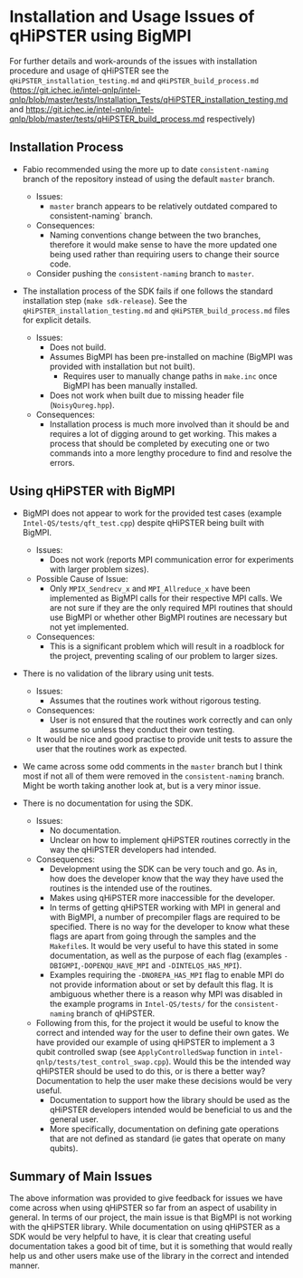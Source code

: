 # Installation and Usage Issues of qHiPSTER using BigMPI

For further details and work-arounds of the issues with installation procedure and usage of qHiPSTER see the `qHiPSTER_installation_testing.md` and `qHiPSTER_build_process.md` (https://git.ichec.ie/intel-qnlp/intel-qnlp/blob/master/tests/Installation_Tests/qHiPSTER_installation_testing.md and https://git.ichec.ie/intel-qnlp/intel-qnlp/blob/master/tests/qHiPSTER_build_process.md respectively)

## Installation Process

- Fabio recommended using the more up to date `consistent-naming` branch of the repository instead of using the default `master` branch.
    - Issues: 
        - `master` branch appears to be relatively outdated compared to consistent-naming` branch.
    - Consequences: 
        - Naming conventions change between the two branches, therefore it would make sense to have the more updated one being used rather than requiring users to change their source code.
    - Consider pushing the `consistent-naming` branch to `master`.

- The installation process of the SDK fails if one follows the standard installation step (```make sdk-release```). See the `qHiPSTER_installation_testing.md` and `qHiPSTER_build_process.md` files for explicit details.
    - Issues:
        - Does not build.
        - Assumes BigMPI has been pre-installed on machine (BigMPI was provided with installation but not built).
            - Requires user to manually change paths in `make.inc` once BigMPI has been manually installed.
        - Does not work when built due to missing header file (`NoisyQureg.hpp`).
    - Consequences:
        - Installation process is much more involved than it should be and requires a lot of digging around to get working. This makes a process that should be completed by executing one or two commands into a more lengthy procedure to find and resolve the errors.
    

## Using qHiPSTER with BigMPI

- BigMPI does not appear to work for the provided test cases (example `Intel-QS/tests/qft_test.cpp`) despite qHiPSTER being built with BigMPI.
    - Issues:
        - Does not work (reports MPI communication error for experiments with larger problem sizes).
    - Possible Cause of Issue: 
        - Only `MPIX_Sendrecv_x` and `MPI_Allreduce_x` have been implemented as BigMPI calls for their respective MPI calls. We are not sure if they are the only required MPI routines that should use BigMPI or whether other BigMPI routines are necessary but not yet implemented.
    - Consequences:
        - This is a significant problem which will result in a roadblock for the project, preventing scaling of our problem to larger sizes.
    
- There is no validation of the library using unit tests.
    - Issues:
        - Assumes that the routines work without rigorous testing.
    - Consequences:
        - User is not ensured that the routines work correctly and can only assume so unless they conduct their own testing.
    - It would be nice and good practise to provide unit tests to assure the user that the routines work as expected.

- We came across some odd comments in the `master` branch but I think most if not all of them were removed in the `consistent-naming` branch. Might be worth taking another look at, but is a very minor issue.


- There is no documentation for using the SDK.
    - Issues:
        - No documentation.
        - Unclear on how to implement qHiPSTER routines correctly in the way the qHiPSTER developers had intended.
    - Consequences:
        - Development using the SDK can be very touch and go. As in, how does the developer know that the way they have used the routines is the intended use of the routines.
        - Makes using qHiPSTER more inaccessible for the developer.
        - In terms of getting qHiPSTER working with MPI in general and with BigMPI, a number of precompiler flags are required to be specified. There is no way for the developer to know what these flags are apart from going through the samples and the `Makefile`s. It would be very useful to have this stated in some documentation, as well as the purpose of each flag (examples `-DBIGMPI`,`-DOPENQU_HAVE_MPI` and `-DINTELQS_HAS_MPI`).
        - Examples requiring the `-DNOREPA_HAS_MPI` flag to enable MPI do not provide information about or set by default this flag. It is ambiguous whether there is a reason why MPI was disabled in the example programs in `Intel-QS/tests/` for the `consistent-naming` branch of qHiPSTER.
    - Following from this, for the project it would be useful to know the correct and intended way for the user to define their own gates. We have provided our example of using qHiPSTER to implement a 3 qubit controlled swap (see `ApplyControlledSwap` function in `intel-qnlp/tests/test_control_swap.cpp`). Would this be the intended way qHiPSTER should be used to do this, or is there a better way? Documentation to help the user make these decisions would be very useful.
        - Documentation to support how the library should be used as the qHiPSTER developers intended would be beneficial to us and the general user.
        - More specifically, documentation on defining gate operations that are not defined as standard (ie gates that operate on many qubits).


## Summary of Main Issues
The above information was provided to give feedback for issues we have come across when using qHiPSTER so far from an aspect of usability in general. In terms of our project, the main issue is that BigMPI is not working with the qHiPSTER library. While documentation on using qHiPSTER as a SDK would be very helpful to have, it is clear that creating useful documentation takes a good bit of time, but it is something that would really help us and other users make use of the library in the correct and intended manner.